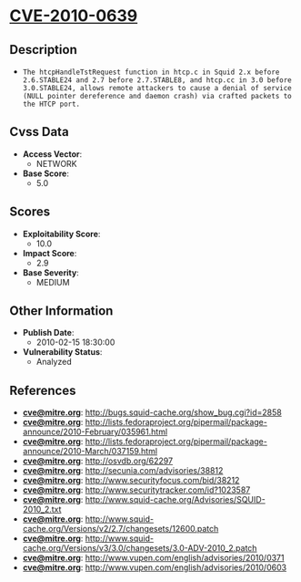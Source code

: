 
# [CVE-2010-0639](http://bugs.squid-cache.org/show_bug.cgi?id=2858)

## Description

- `The htcpHandleTstRequest function in htcp.c in Squid 2.x before 2.6.STABLE24 and 2.7 before 2.7.STABLE8, and htcp.cc in 3.0 before 3.0.STABLE24, allows remote attackers to cause a denial of service (NULL pointer dereference and daemon crash) via crafted packets to the HTCP port.`

## Cvss Data

- **Access Vector**:
  - NETWORK
- **Base Score**:
  - 5.0

## Scores

- **Exploitability Score**:
  - 10.0
- **Impact Score**:
  - 2.9
- **Base Severity**:
  - MEDIUM

## Other Information

- **Publish Date**:
  - 2010-02-15 18:30:00
- **Vulnerability Status**:
  - Analyzed

## References

- **cve@mitre.org**: http://bugs.squid-cache.org/show_bug.cgi?id=2858
- **cve@mitre.org**: http://lists.fedoraproject.org/pipermail/package-announce/2010-February/035961.html
- **cve@mitre.org**: http://lists.fedoraproject.org/pipermail/package-announce/2010-March/037159.html
- **cve@mitre.org**: http://osvdb.org/62297
- **cve@mitre.org**: http://secunia.com/advisories/38812
- **cve@mitre.org**: http://www.securityfocus.com/bid/38212
- **cve@mitre.org**: http://www.securitytracker.com/id?1023587
- **cve@mitre.org**: http://www.squid-cache.org/Advisories/SQUID-2010_2.txt
- **cve@mitre.org**: http://www.squid-cache.org/Versions/v2/2.7/changesets/12600.patch
- **cve@mitre.org**: http://www.squid-cache.org/Versions/v3/3.0/changesets/3.0-ADV-2010_2.patch
- **cve@mitre.org**: http://www.vupen.com/english/advisories/2010/0371
- **cve@mitre.org**: http://www.vupen.com/english/advisories/2010/0603
